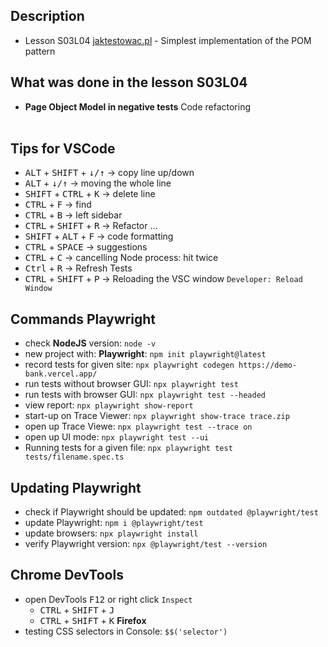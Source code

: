 ## Description
- Lesson S03L04 [jaktestowac.pl](https://jaktestowac.pl/lesson/pw1s03l04/) - Simplest implementation of the POM pattern
 
## What was done in the lesson S03L04
- **Page Object Model in negative tests** Code refactoring
<br><br>

## Tips for VSCode
- <kbd>ALT</kbd> + <kbd>SHIFT</kbd> + <kbd>↓/↑</kbd> -> copy line up/down 
- <kbd>ALT</kbd> + <kbd>↓/↑</kbd> -> moving the whole line 
- <kbd>SHIFT</kbd> + <kbd>CTRL</kbd> + <kbd>K</kbd> -> delete line  
- <kbd>CTRL</kbd> + <kbd>F</kbd> -> find  
- <kbd>CTRL</kbd> + <kbd>B</kbd> -> left sidebar  
- <kbd>CTRL</kbd> + <kbd>SHIFT</kbd> + <kbd>R</kbd> -> Refactor ...
- <kbd>SHIFT</kbd> + <kbd>ALT</kbd> + <kbd>F</kbd> -> code formatting
- <kbd>CTRL</kbd> + <kbd>SPACE</kbd> -> suggestions
- <kbd>CTRL</kbd> + <kbd>C</kbd> -> cancelling Node process: hit twice
- <kbd>Ctrl</kbd> + <kbd>R</kbd> -> Refresh Tests
- <kbd>CTRL</kbd> + <kbd>SHIFT</kbd> + <kbd>P</kbd> -> Reloading the VSC window `Developer: Reload Window`

## Commands Playwright

- check **NodeJS** version: `node -v`  
- new project with: **Playwright**: `npm init playwright@latest`  
- record tests for given site: `npx playwright codegen https://demo-bank.vercel.app/`  
- run tests without browser GUI: `npx playwright test`  
- run tests with browser GUI: `npx playwright test --headed`  
- view report: `npx playwright show-report` 
- start-up on Trace Viewer: `npx playwright show-trace trace.zip`
- open up Trace Viewe: `npx playwright test --trace on`
- open up UI mode: `npx playwright test --ui` 
- Running tests for a given file: `npx playwright test tests/filename.spec.ts`

## Updating Playwright

- check if Playwright should be updated: `npm outdated @playwright/test`  
- update Playwright: `npm i @playwright/test`  
- update browsers: `npx playwright install`  
- verify Playwright version: `npx @playwright/test --version`   

## Chrome DevTools

- open DevTools <kbd>F12</kbd> or right click `Inspect`  
    - <kbd>CTRL</kbd> + <kbd>SHIFT</kbd> + <kbd>J</kbd>  
    - <kbd>CTRL</kbd> + <kbd>SHIFT</kbd> + <kbd>K</kbd> **Firefox**
- testing CSS selectors in Console: `$$('selector')`  